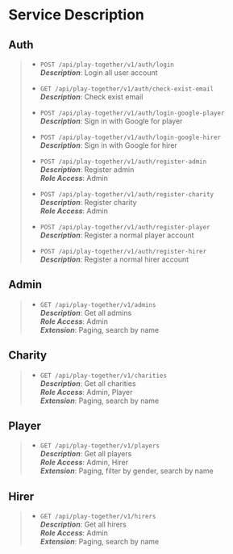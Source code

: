 ﻿# Service Description  
## Auth  
> - ``POST /api/play-together/v1/auth/login ``  
>   ***Description***: Login all user account
>
> - ``GET /api/play-together/v1/auth/check-exist-email ``  
>   ***Description***: Check exist email
>
> - ``POST /api/play-together/v1/auth/login-google-player ``  
>   ***Description***: Sign in with Google for player
>
> - ``POST /api/play-together/v1/auth/login-google-hirer ``  
>   ***Description***: Sign in with Google for hirer
>
> - ``POST /api/play-together/v1/auth/register-admin ``  
>   ***Description***: Register admin  
>   ***Role Access***: Admin  
>
> - ``POST /api/play-together/v1/auth/register-charity ``  
>   ***Description***: Register charity  
>   ***Role Access***: Admin  
>
> - ``POST /api/play-together/v1/auth/register-player ``  
>   ***Description***: Register a normal player account  
>
> - ``POST /api/play-together/v1/auth/register-hirer ``  
>   ***Description***: Register a normal hirer account  
>
>

## Admin   
> - ``GET /api/play-together/v1/admins ``  
>   ***Description***: Get all admins   
>   ***Role Access***: Admin  
>   ***Extension***: Paging, search by name  
>

## Charity  
> - ``GET /api/play-together/v1/charities ``  
>   ***Description***: Get all charities   
>   ***Role Access***: Admin, Player  
>   ***Extension***: Paging, search by name  
>

## Player  
> - ``GET /api/play-together/v1/players ``  
>   ***Description***: Get all players   
>   ***Role Access***: Admin, Hirer  
>   ***Extension***: Paging, filter by gender, search by name 
>

## Hirer 
> - ``GET /api/play-together/v1/hirers ``  
>   ***Description***: Get all hirers   
>   ***Role Access***: Admin  
>   ***Extension***: Paging, search by name 
>
